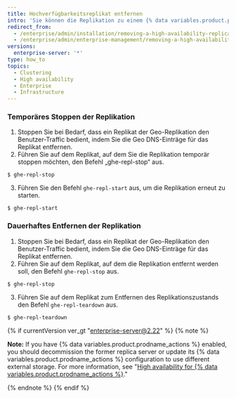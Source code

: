 ```yaml
---
title: Hochverfügbarkeitsreplikat entfernen
intro: 'Sie können die Replikation zu einem {% data variables.product.prodname_ghe_server %}-Replikat temporär stoppen oder die Replikation dauerhaft entfernen.'
redirect_from:
  - /enterprise/admin/installation/removing-a-high-availability-replica
  - /enterprise/admin/enterprise-management/removing-a-high-availability-replica
versions:
  enterprise-server: '*'
type: how_to
topics:
  - Clustering
  - High availability
  - Enterprise
  - Infrastructure
---
```


### Temporäres Stoppen der Replikation

1. Stoppen Sie bei Bedarf, dass ein Replikat der Geo-Replikation den Benutzer-Traffic bedient, indem Sie die Geo DNS-Einträge für das Replikat entfernen.
2. Führen Sie auf dem Replikat, auf dem Sie die Replikation temporär stoppen möchten, den Befehl „ghe-repl-stop“ aus.
  ```shell
  $ ghe-repl-stop
  ```
3. Führen Sie den Befehl `ghe-repl-start` aus, um die Replikation erneut zu starten.
  ```shell
  $ ghe-repl-start
  ```

### Dauerhaftes Entfernen der Replikation

1. Stoppen Sie bei Bedarf, dass ein Replikat der Geo-Replikation den Benutzer-Traffic bedient, indem Sie die Geo DNS-Einträge für das Replikat entfernen.
2. Führen Sie auf dem Replikat, auf dem die Replikation entfernt werden soll, den Befehl `ghe-repl-stop` aus.
  ```shell
  $ ghe-repl-stop
  ```
3. Führen Sie auf dem Replikat zum Entfernen des Replikationszustands den Befehl `ghe-repl-teardown` aus.
  ```shell
  $ ghe-repl-teardown
  ```

  {% if currentVersion ver_gt "enterprise-server@2.22" %}
  {% note %}

  **Note:** If you have {% data variables.product.prodname_actions %} enabled, you should decommission the former replica server or update its {% data variables.product.prodname_actions %} configuration to use different external storage. For more information, see "[High availability for {% data variables.product.prodname_actions %}](/admin/github-actions/high-availability-for-github-actions#high-availability-replicas)."

  {% endnote %}
  {% endif %}
